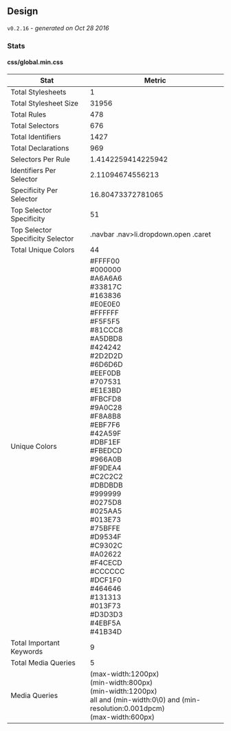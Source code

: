 ## Design
`v0.2.16` - *generated on Oct 28 2016*
### Stats
#### css/global.min.css
|Stat|Metric|
|---|---|
|Total Stylesheets|1|
|Total Stylesheet Size|31956|
|Total Rules|478|
|Total Selectors|676|
|Total Identifiers|1427|
|Total Declarations|969|
|Selectors Per Rule|1.4142259414225942|
|Identifiers Per Selector|2.11094674556213|
|Specificity Per Selector|16.80473372781065|
|Top Selector Specificity|51|
|Top Selector Specificity Selector|.navbar .nav>li.dropdown.open .caret|
|Total Unique Colors|44|
|Unique Colors|#FFFF00<br/>#000000<br/>#A6A6A6<br/>#33817C<br/>#163836<br/>#E0E0E0<br/>#FFFFFF<br/>#F5F5F5<br/>#81CCC8<br/>#A5DBD8<br/>#424242<br/>#2D2D2D<br/>#6D6D6D<br/>#EEF0DB<br/>#707531<br/>#E1E3BD<br/>#FBCFD8<br/>#9A0C28<br/>#F8A8B8<br/>#EBF7F6<br/>#42A59F<br/>#DBF1EF<br/>#FBEDCD<br/>#966A0B<br/>#F9DEA4<br/>#C2C2C2<br/>#DBDBDB<br/>#999999<br/>#0275D8<br/>#025AA5<br/>#013E73<br/>#75BFFE<br/>#D9534F<br/>#C9302C<br/>#A02622<br/>#F4CECD<br/>#CCCCCC<br/>#DCF1F0<br/>#464646<br/>#131313<br/>#013F73<br/>#D3D3D3<br/>#4EBF5A<br/>#41B34D|
|Total Important Keywords|9|
|Total Media Queries|5|
|Media Queries|(max-width:1200px)<br/>(min-width:800px)<br/>(min-width:1200px)<br/>all and (min-width:0\0) and (min-resolution:0.001dpcm)<br/>(max-width:600px)|